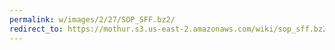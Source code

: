 ```yaml
---
permalink: w/images/2/27/SOP_SFF.bz2/
redirect_to: https://mothur.s3.us-east-2.amazonaws.com/wiki/sop_sff.bz2
---
```


